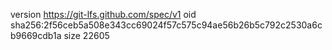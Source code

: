 version https://git-lfs.github.com/spec/v1
oid sha256:2f56ceb5a508e343cc69024f57c575c94ae56b26b5c792c2530a6cb9669cdb1a
size 22605
